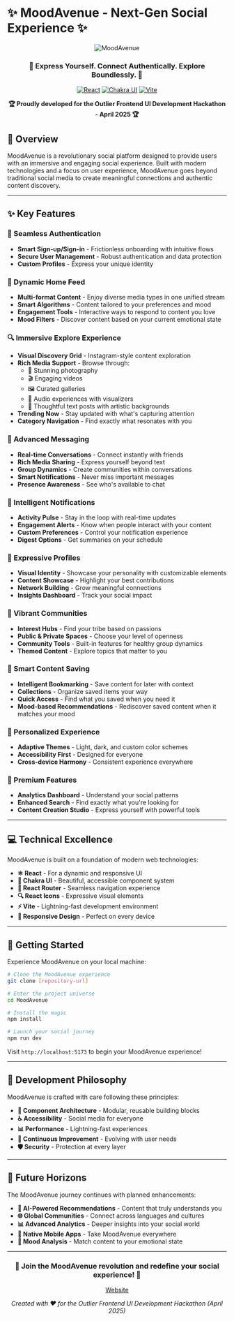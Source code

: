 # ✨ MoodAvenue - Next-Gen Social Experience ✨

<div align="center">
  
  ![MoodAvenue](https://source.unsplash.com/random/800x400?gradient,social,app)
  
  ### 🌈 Express Yourself. Connect Authentically. Explore Boundlessly. 🌈
  
  [![React](https://img.shields.io/badge/React-20232A?style=for-the-badge&logo=react&logoColor=61DAFB)](https://reactjs.org/)
  [![Chakra UI](https://img.shields.io/badge/Chakra_UI-319795?style=for-the-badge&logo=chakra-ui&logoColor=white)](https://chakra-ui.com/)
  [![Vite](https://img.shields.io/badge/Vite-B73BFE?style=for-the-badge&logo=vite&logoColor=FFD62E)](https://vitejs.dev/)
  
  <p align="center">
    <strong>🏆 Proudly developed for the Outlier Frontend UI Development Hackathon - April 2025 🏆</strong>
  </p>

</div>

## 🚀 Overview

MoodAvenue is a revolutionary social platform designed to provide users with an immersive and engaging social experience. Built with modern technologies and a focus on user experience, MoodAvenue goes beyond traditional social media to create meaningful connections and authentic content discovery.

---

## ✨ Key Features

### 🔐 Seamless Authentication
- **Smart Sign-up/Sign-in** - Frictionless onboarding with intuitive flows
- **Secure User Management** - Robust authentication and data protection
- **Custom Profiles** - Express your unique identity

### 📱 Dynamic Home Feed
- **Multi-format Content** - Enjoy diverse media types in one unified stream
- **Smart Algorithms** - Content tailored to your preferences and mood
- **Engagement Tools** - Interactive ways to respond to content you love
- **Mood Filters** - Discover content based on your current emotional state

### 🔍 Immersive Explore Experience
- **Visual Discovery Grid** - Instagram-style content exploration
- **Rich Media Support** - Browse through:
  - 📸 Stunning photography
  - 🎬 Engaging videos
  - 🖼️ Curated galleries
  - 🎵 Audio experiences with visualizers
  - 📝 Thoughtful text posts with artistic backgrounds
- **Trending Now** - Stay updated with what's capturing attention
- **Category Navigation** - Find exactly what resonates with you

### 💬 Advanced Messaging
- **Real-time Conversations** - Connect instantly with friends
- **Rich Media Sharing** - Express yourself beyond text
- **Group Dynamics** - Create communities within conversations
- **Smart Notifications** - Never miss important messages
- **Presence Awareness** - See who's available to chat

### 🔔 Intelligent Notifications
- **Activity Pulse** - Stay in the loop with real-time updates
- **Engagement Alerts** - Know when people interact with your content
- **Custom Preferences** - Control your notification experience
- **Digest Options** - Get summaries on your schedule

### 👤 Expressive Profiles
- **Visual Identity** - Showcase your personality with customizable elements
- **Content Showcase** - Highlight your best contributions
- **Network Building** - Grow meaningful connections
- **Insights Dashboard** - Track your social impact

### 👥 Vibrant Communities
- **Interest Hubs** - Find your tribe based on passions
- **Public & Private Spaces** - Choose your level of openness
- **Community Tools** - Built-in features for healthy group dynamics
- **Themed Content** - Explore topics that matter to you

### 🔖 Smart Content Saving
- **Intelligent Bookmarking** - Save content for later with context
- **Collections** - Organize saved items your way
- **Quick Access** - Find what you saved when you need it
- **Mood-based Recommendations** - Rediscover saved content when it matches your mood

### 🎨 Personalized Experience
- **Adaptive Themes** - Light, dark, and custom color schemes
- **Accessibility First** - Designed for everyone
- **Cross-device Harmony** - Consistent experience everywhere

### 🌟 Premium Features
- **Analytics Dashboard** - Understand your social patterns
- **Enhanced Search** - Find exactly what you're looking for
- **Content Creation Studio** - Express yourself with powerful tools

---

## 💻 Technical Excellence

MoodAvenue is built on a foundation of modern web technologies:

- **⚛️ React** - For a dynamic and responsive UI
- **🎨 Chakra UI** - Beautiful, accessible component system
- **🧭 React Router** - Seamless navigation experience
- **🔍 React Icons** - Expressive visual elements
- **⚡ Vite** - Lightning-fast development environment
- **📱 Responsive Design** - Perfect on every device

---

## 🏁 Getting Started

Experience MoodAvenue on your local machine:

```bash
# Clone the MoodAvenue experience
git clone [repository-url]

# Enter the project universe
cd MoodAvenue

# Install the magic
npm install

# Launch your social journey
npm run dev
```

Visit `http://localhost:5173` to begin your MoodAvenue experience!

---

## 🧠 Development Philosophy

MoodAvenue is crafted with care following these principles:

- **🧩 Component Architecture** - Modular, reusable building blocks
- **♿ Accessibility** - Social media for everyone
- **📊 Performance** - Lightning-fast experiences
- **🔄 Continuous Improvement** - Evolving with user needs
- **🛡️ Security** - Protection at every layer

---

## 🔮 Future Horizons

The MoodAvenue journey continues with planned enhancements:

- **🤖 AI-Powered Recommendations** - Content that truly understands you
- **🌐 Global Communities** - Connect across languages and cultures
- **📊 Advanced Analytics** - Deeper insights into your social world
- **📲 Native Mobile Apps** - Take MoodAvenue everywhere
- **🧠 Mood Analysis** - Match content to your emotional state

---

<div align="center">
  
  ### 💖 Join the MoodAvenue revolution and redefine your social experience! 💖
  
  [Website](https://mood-avenue.vercel.app/) 
  
  <p>
    <em>Created with ❤️ for the Outlier Frontend UI Development Hackathon (April 2025)</em>
  </p>
  
</div>
